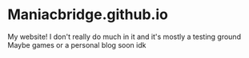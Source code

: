 # Maniacbridge.github.io
My website!
I don't really do much in it and it's mostly a testing ground
Maybe games or a personal blog soon idk

